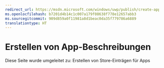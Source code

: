 ```yaml
---
redirect_url: https://msdn.microsoft.com/windows/uwp/publish/create-app-store-listings
ms.openlocfilehash: b7201d4b14c1c007a179f08638f778e12657abb3
ms.sourcegitcommit: 909d859a0f11981a8d1beac0da35f779786a6889
translationtype: HT
---
```

# <a name="create-app-descriptions"></a>Erstellen von App-Beschreibungen

Diese Seite wurde umgeleitet zu: Erstellen von Store-Einträgen für Apps